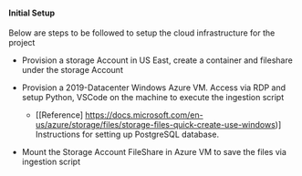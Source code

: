 #### Initial Setup

Below are steps to be followed to setup the cloud infrastructure for the project

* Provision a storage Account in US East, create a container and fileshare under the storage Account

* Provision a 2019-Datacenter Windows Azure VM. Access via RDP and setup Python, VSCode on the machine to execute the ingestion script
   * [[Reference] https://docs.microsoft.com/en-us/azure/storage/files/storage-files-quick-create-use-windows)] Instructions for setting up PostgreSQL database.

* Mount the Storage Account FileShare in Azure VM to save the files via ingestion script
